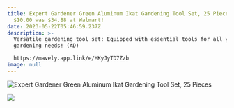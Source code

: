 ```yaml
---
title: Expert Gardener Green Aluminum Ikat Gardening Tool Set, 25 Pieces Now
  $10.00 was $34.88 at Walmart!
date: 2023-05-22T05:46:59.237Z
description: >-
  Versatile gardening tool set: Equipped with essential tools for all your
  gardening needs! (AD)

  https://mavely.app.link/e/HKyJyTD7Zzb
image: null
---
```

<!--StartFragment-->

![Expert Gardener Green Aluminum Ikat Gardening Tool Set, 25 Pieces](https://i5.walmartimages.com/asr/37a1f241-e7b6-4759-916e-566807c196df.974cfe4caa22ff0986a950a1a39ea936.jpeg)

<!--EndFragment--> <!--StartFragment-->

![](https://mavely.app.link/e/HKyJyTD7Zzb)

<!--EndFragment-->